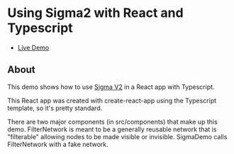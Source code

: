 # Using Sigma2 with React and Typescript

- [Live Demo](https://jakekara-sigma2-react-ts-demo.netlify.app/)

## About

This demo shows how to use [Sigma
V2](https://github.com/jacomyal/sigma.js/tree/v2) in a React app with
Typescript.

This React app was created with create-react-app using the Typescript template,
so it's pretty standard.

There are two major components (in src/components) that make up this demo.
FilterNetwork is meant to be a generally reusable network that is "filterable"
allowing nodes to be made visible or invisible. SigmaDemo calls FilterNetwork
with a fake network.
